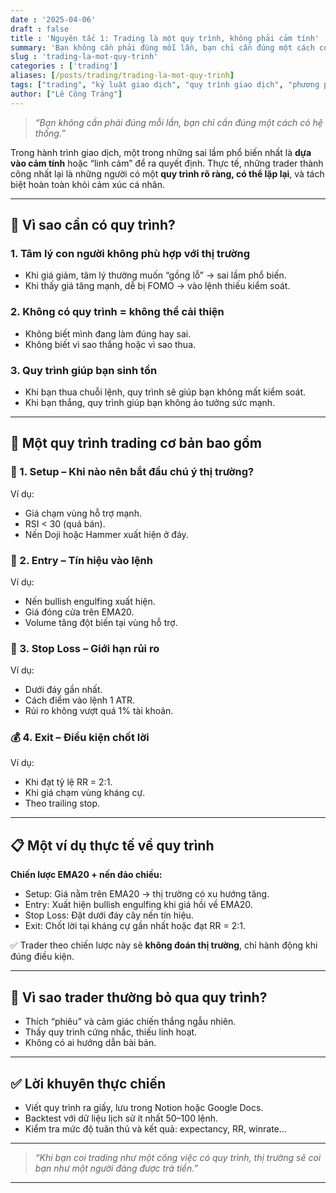 ```yaml
---
date : '2025-04-06'
draft : false
title : 'Nguyên tắc 1: Trading là một quy trình, không phải cảm tính'
summary: 'Bạn không cần phải đúng mỗi lần, bạn chỉ cần đúng một cách có hệ thống.'
slug : 'trading-la-mot-quy-trinh'
categories : ['trading']
aliases: [/posts/trading/trading-la-mot-quy-trinh]
tags: ["trading", "kỷ luật giao dịch", "quy trình giao dịch", "phương pháp trading"]
author: ["Lê Công Tráng"]
---
```


> _“Bạn không cần phải đúng mỗi lần, bạn chỉ cần đúng một cách có hệ thống.”_

Trong hành trình giao dịch, một trong những sai lầm phổ biến nhất là **dựa vào cảm tính** hoặc “linh cảm” để ra quyết định. Thực tế, những trader thành công nhất lại là những người có một **quy trình rõ ràng, có thể lặp lại**, và tách biệt hoàn toàn khỏi cảm xúc cá nhân.

---

## 🎯 Vì sao cần có quy trình?

### 1. Tâm lý con người không phù hợp với thị trường

- Khi giá giảm, tâm lý thường muốn “gồng lỗ” → sai lầm phổ biến.
- Khi thấy giá tăng mạnh, dễ bị FOMO → vào lệnh thiếu kiểm soát.

### 2. Không có quy trình = không thể cải thiện

- Không biết mình đang làm đúng hay sai.
- Không biết vì sao thắng hoặc vì sao thua.

### 3. Quy trình giúp bạn sinh tồn

- Khi bạn thua chuỗi lệnh, quy trình sẽ giúp bạn không mất kiểm soát.
- Khi bạn thắng, quy trình giúp bạn không ảo tưởng sức mạnh.

---

## 🔧 Một quy trình trading cơ bản bao gồm

### 🧭 1. Setup – Khi nào nên bắt đầu chú ý thị trường?

Ví dụ:

- Giá chạm vùng hỗ trợ mạnh.
- RSI < 30 (quá bán).
- Nến Doji hoặc Hammer xuất hiện ở đáy.

### 🎯 2. Entry – Tín hiệu vào lệnh

Ví dụ:

- Nến bullish engulfing xuất hiện.
- Giá đóng cửa trên EMA20.
- Volume tăng đột biến tại vùng hỗ trợ.

### 🛑 3. Stop Loss – Giới hạn rủi ro

Ví dụ:

- Dưới đáy gần nhất.
- Cách điểm vào lệnh 1 ATR.
- Rủi ro không vượt quá 1% tài khoản.

### 💰 4. Exit – Điều kiện chốt lời

Ví dụ:

- Khi đạt tỷ lệ RR = 2:1.
- Khi giá chạm vùng kháng cự.
- Theo trailing stop.

---

## 📋 Một ví dụ thực tế về quy trình

**Chiến lược EMA20 + nến đảo chiều:**

- Setup: Giá nằm trên EMA20 → thị trường có xu hướng tăng.
- Entry: Xuất hiện bullish engulfing khi giá hồi về EMA20.
- Stop Loss: Đặt dưới đáy cây nến tín hiệu.
- Exit: Chốt lời tại kháng cự gần nhất hoặc đạt RR = 2:1.

✅ Trader theo chiến lược này sẽ **không đoán thị trường**, chỉ hành động khi đúng điều kiện.

---

## 🤔 Vì sao trader thường bỏ qua quy trình?

- Thích “phiêu” và cảm giác chiến thắng ngẫu nhiên.
- Thấy quy trình cứng nhắc, thiếu linh hoạt.
- Không có ai hướng dẫn bài bản.

---

## ✅ Lời khuyên thực chiến

- Viết quy trình ra giấy, lưu trong Notion hoặc Google Docs.
- Backtest với dữ liệu lịch sử ít nhất 50–100 lệnh.
- Kiểm tra mức độ tuân thủ và kết quả: expectancy, RR, winrate...

---

> _“Khi bạn coi trading như một công việc có quy trình, thị trường sẽ coi bạn như một người đáng được trả tiền.”_

---
